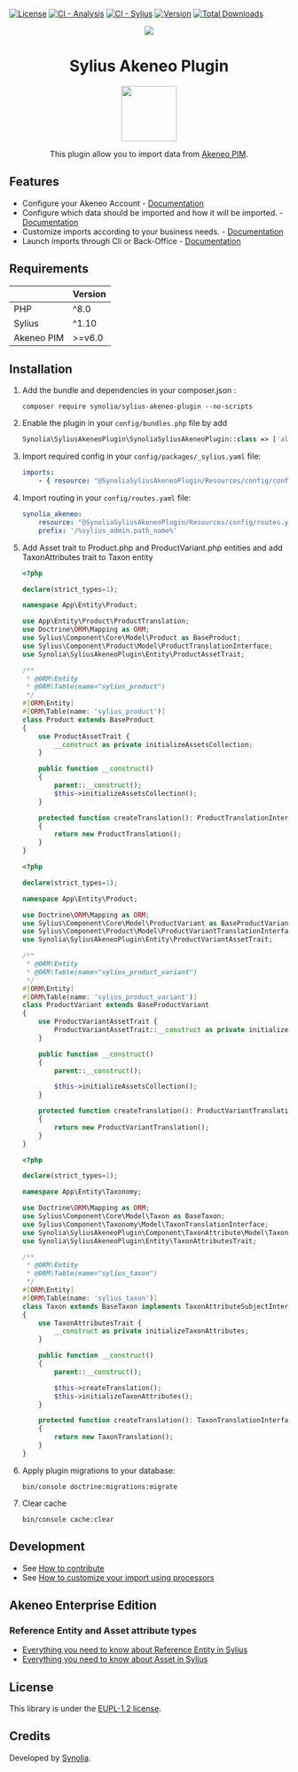 [![License](https://img.shields.io/packagist/l/synolia/sylius-akeneo-plugin.svg)](https://github.com/synolia/SyliusAkeneoPlugin/blob/master/LICENSE)
[![CI - Analysis](https://github.com/synolia/SyliusAkeneoPlugin/actions/workflows/analysis.yaml/badge.svg?branch=master)](https://github.com/synolia/SyliusAkeneoPlugin/actions/workflows/analysis.yaml)
[![CI - Sylius](https://github.com/synolia/SyliusAkeneoPlugin/actions/workflows/sylius.yaml/badge.svg?branch=master)](https://github.com/synolia/SyliusAkeneoPlugin/actions/workflows/sylius.yaml)
[![Version](https://img.shields.io/packagist/v/synolia/sylius-akeneo-plugin.svg)](https://packagist.org/packages/synolia/sylius-akeneo-plugin)
[![Total Downloads](https://poser.pugx.org/synolia/sylius-akeneo-plugin/downloads)](https://packagist.org/packages/synolia/sylius-akeneo-plugin)

<p align="center">
    <a href="https://sylius.com" target="_blank">
        <img src="https://demo.sylius.com/assets/shop/img/logo.png" />
    </a>
</p>

<h1 align="center">Sylius Akeneo Plugin</h1>
<p align="center">
    <a href="https://plugins.sylius.com/plugin/akeneo-plugin/"  target="_blank">
        <img src="https://sylius.com/assets/badge-approved-by-sylius.png" width="100px" />
    </a>
</p>
<p align="center">This plugin allow you to import data from <a href="https://www.akeneo.com/" target="_blank">Akeneo PIM</a>.</p>

## Features

* Configure your Akeneo Account - [Documentation](docs/CONFIGURE.md)
* Configure which data should be imported and how it will be imported. - [Documentation](docs/CONFIGURE_DETAIL.md)
* Customize imports according to your business needs. - [Documentation](docs/CUSTOMIZE.md)
* Launch imports through Cli or Back-Office - [Documentation](docs/LAUNCH.md)

## Requirements

| | Version |
| :--- |:--------|
| PHP  | ^8.0    |
| Sylius | ^1.10   |
| Akeneo PIM  | >=v6.0  |


## Installation

1. Add the bundle and dependencies in your composer.json :

    ```shell
    composer require synolia/sylius-akeneo-plugin --no-scripts
    ```
   
2. Enable the plugin in your `config/bundles.php` file by add
   
    ```php
    Synolia\SyliusAkeneoPlugin\SynoliaSyliusAkeneoPlugin::class => ['all' => true],
    ```
   
3. Import required config in your `config/packages/_sylius.yaml` file:
    
    ```yaml
    imports:
        - { resource: "@SynoliaSyliusAkeneoPlugin/Resources/config/config.yaml" }
    ```
   
4. Import routing in your `config/routes.yaml` file:

    ```yaml
    synolia_akeneo:
        resource: "@SynoliaSyliusAkeneoPlugin/Resources/config/routes.yaml"
        prefix: '/%sylius_admin.path_name%'
    ```

5. Add Asset trait to Product.php and ProductVariant.php entities and add TaxonAttributes trait to Taxon entity

   ```php
   <?php
   
   declare(strict_types=1);
   
   namespace App\Entity\Product;
   
   use App\Entity\Product\ProductTranslation;
   use Doctrine\ORM\Mapping as ORM;
   use Sylius\Component\Core\Model\Product as BaseProduct;
   use Sylius\Component\Product\Model\ProductTranslationInterface;
   use Synolia\SyliusAkeneoPlugin\Entity\ProductAssetTrait;
   
   /**
    * @ORM\Entity
    * @ORM\Table(name="sylius_product")
    */
   #[ORM\Entity]
   #[ORM\Table(name: 'sylius_product')]
   class Product extends BaseProduct
   {
       use ProductAssetTrait {
           __construct as private initializeAssetsCollection;
       }
   
       public function __construct()
       {
           parent::__construct();
           $this->initializeAssetsCollection();
       }
   
       protected function createTranslation(): ProductTranslationInterface
       {
           return new ProductTranslation();
       }
   }
   ```

   ```php
   <?php

   declare(strict_types=1);

   namespace App\Entity\Product;
   
   use Doctrine\ORM\Mapping as ORM;
   use Sylius\Component\Core\Model\ProductVariant as BaseProductVariant;
   use Sylius\Component\Product\Model\ProductVariantTranslationInterface;
   use Synolia\SyliusAkeneoPlugin\Entity\ProductVariantAssetTrait;

   /**
    * @ORM\Entity
    * @ORM\Table(name="sylius_product_variant")
    */
   #[ORM\Entity]
   #[ORM\Table(name: 'sylius_product_variant')]
   class ProductVariant extends BaseProductVariant
   {
       use ProductVariantAssetTrait {
           ProductVariantAssetTrait::__construct as private initializeAssetsCollection;
       }
   
       public function __construct()
       {
           parent::__construct();
   
           $this->initializeAssetsCollection();
       }
   
       protected function createTranslation(): ProductVariantTranslationInterface
       {
           return new ProductVariantTranslation();
       }
   }
   ```

   ```php
   <?php
   
   declare(strict_types=1);
   
   namespace App\Entity\Taxonomy;
   
   use Doctrine\ORM\Mapping as ORM;
   use Sylius\Component\Core\Model\Taxon as BaseTaxon;
   use Sylius\Component\Taxonomy\Model\TaxonTranslationInterface;
   use Synolia\SyliusAkeneoPlugin\Component\TaxonAttribute\Model\TaxonAttributeSubjectInterface;
   use Synolia\SyliusAkeneoPlugin\Entity\TaxonAttributesTrait;
   
   /**
    * @ORM\Entity
    * @ORM\Table(name="sylius_taxon")
    */
   #[ORM\Entity]
   #[ORM\Table(name: 'sylius_taxon')]
   class Taxon extends BaseTaxon implements TaxonAttributeSubjectInterface
   {
       use TaxonAttributesTrait {
           __construct as private initializeTaxonAttributes;
       }
   
       public function __construct()
       {
           parent::__construct();
   
           $this->createTranslation();
           $this->initializeTaxonAttributes();
       }
   
       protected function createTranslation(): TaxonTranslationInterface
       {
           return new TaxonTranslation();
       }
   }
   ```

6. Apply plugin migrations to your database:

    ```shell
    bin/console doctrine:migrations:migrate
    ```
   
7. Clear cache

    ```shell
    bin/console cache:clear
    ```

## Development

* See [How to contribute](CONTRIBUTING.md)
* See [How to customize your import using processors](docs/customize/PROCESSORS.md)

## Akeneo Enterprise Edition

### Reference Entity and Asset attribute types

* [Everything you need to know about Reference Entity in Sylius](docs/reference_entity/REFERENCE_ENTITY.md)
* [Everything you need to know about Asset in Sylius](docs/asset/ASSET.md)

## License

This library is under the [EUPL-1.2 license](LICENSE).

## Credits

Developed by [Synolia](https://synolia.com/).
